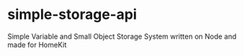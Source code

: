 # simple-storage-api

Simple Variable and Small Object Storage System written on Node and made for HomeKit